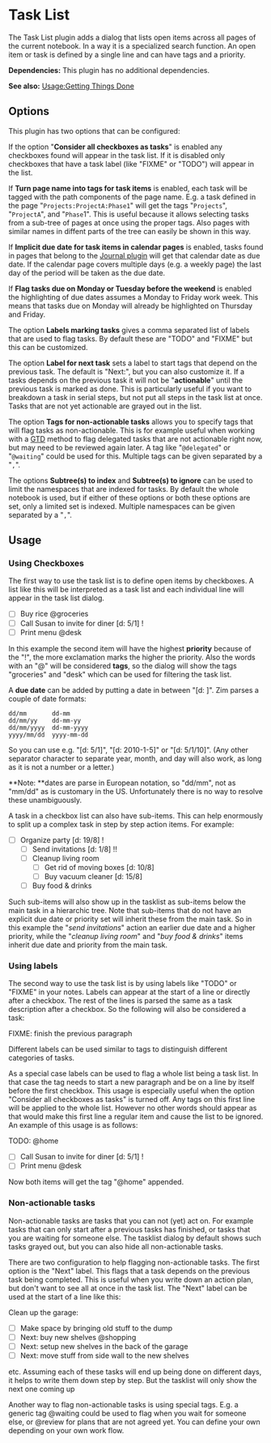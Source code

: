 # Task List
The Task List plugin adds a dialog that lists open items across all pages of the current notebook. In a way it is a specialized search function. An open item or task is defined by a single line and can have tags and a priority.

**Dependencies:** This plugin has no additional dependencies.

**See also:** [Usage:Getting Things Done](../Usage/Getting_Things_Done.markdown)

Options
-------
This plugin has two options that can be configured:

If the option "**Consider all checkboxes as tasks**" is enabled any checkboxes found will appear in the task list. If it is disabled only checkboxes that have a task label (like "FIXME" or "TODO") will appear in the list.

If **Turn page name into tags for task items** is enabled, each task will be tagged with the path components of the page name. E.g. a task defined in the page "``Projects:ProjectA:Phase1``"  will get the tags "``Projects``", "``ProjectA``", and "``Phase``1". This is useful because it allows selecting tasks from a sub-tree of pages at once using the proper tags. Also pages with similar names in diffent parts of the tree can easily be shown in this way.

If **Implicit due date for task items in calendar pages** is enabled, tasks found in pages that belong to the [Journal plugin](./Journal.markdown) will get that calendar date as due date. If the calendar page covers multiple days (e.g. a weekly page) the last day of the period will be taken as the due date.

If **Flag tasks due on Monday or Tuesday before the weekend** is enabled the highlighting of due dates assumes a Monday to Friday work week. This means that tasks due on Monday will already be highlighted on Thursday and Friday.

The option **Labels marking tasks** gives a comma separated list of labels that are used to flag tasks. By default these are "TODO" and "FIXME" but this can be customized.

The option **Label for next task** sets a label to start tags that depend on the previous task. The default is "Next:", but you can also customize it. If a tasks depends on the previous task it will not be "**actionable**" until the previous task is marked as done. This is particularly useful if you want to breakdown a task in serial steps, but not put all steps in the task list at once. Tasks that are not yet actionable are grayed out in the list.

The option **Tags for non-actionable tasks** allows you to specify tags that will flag tasks as non-actionable. This is for example useful when working with a [GTD](../Usage/Getting_Things_Done.markdown) method to flag delegated tasks that are not actionable right now, but may need to be reviewed again later. A tag like "``@delegated``" or "``@waiting``" could be used for this. Multiple tags can be given separated by a "``,``".

The options **Subtree(s) to index** and **Subtree(s) to ignore** can be used to limit the namespaces that are indexed for tasks. By default the whole notebook is used, but if either of these options or both these options are set, only a limited set is indexed. Multiple namespaces can be given separated by a "``,``".

Usage
-----

### Using Checkboxes
The first way to use the task list is to define open items by checkboxes. A list like this will be interpreted as a task list and each individual line will appear in the task list dialog.


* ☐ Buy rice @groceries
* ☐ Call Susan to invite for diner [d: 5/1] !
* ☐ Print menu @desk


In this example the second item will have the highest **priority** because of the "!", the more exclamation marks the higher the priority. Also the words with an "@" will be considered **tags**, so the dialog will show the tags "groceries" and "desk" which can be used for filtering the task list.

A **due date** can be added by putting a date in between "[d: ]". Zim parses a couple of date formats:

	dd/mm		dd-mm
	dd/mm/yy	dd-mm-yy
	dd/mm/yyyy	dd-mm-yyyy
	yyyy/mm/dd	yyyy-mm-dd

So you can use e.g. "[d: 5/1]", "[d: 2010-1-5]" or "[d: 5/1/10]". (Any other separator character to separate year, month, and day will also work, as long as it is not a number or a letter.)

**Note: **dates are parse in European notation, so "dd/mm", not as "mm/dd" as is customary in the US. Unfortunately there is no way to resolve these unambiguously.

A task in a checkbox list can also have sub-items. This can help enormously to split up a complex task in step by step action items. For example:


* ☐ Organize party [d: 19/8] !
	* ☐ Send invitations [d: 1/8] !!
	* ☐ Cleanup living room
		* ☐ Get rid of moving boxes [d: 10/8]
		* ☐ Buy vacuum cleaner [d: 15/8]
	* ☐ Buy food & drinks


Such sub-items will also show up in the tasklist as sub-items below the main task in a hierarchic tree. Note that sub-items that do not have an explicit due date or priority set will inherit these from the main task. So in this example the "*send invitations*" action an earlier due date and a higher priority, while the "*cleanup living room*" and "*buy food & drinks*" items inherit due date and priority from the main task.

### Using labels
The second way to use the task list is by using labels like "TODO" or "FIXME" in your notes. Labels can appear at the start of a line or directly after a checkbox. The rest of the lines is parsed the same as a task description after a checkbox. So the following will also be considered a task:

FIXME: finish the previous paragraph

Different labels can be used similar to tags to distinguish different categories of tasks.

As a special case labels can be used to flag a whole list being a task list. In that case the tag needs to start a new paragraph and be on a line by itself before the first checkbox. This usage is especially useful when the option "Consider all checkboxes as tasks" is turned off. Any tags on this first line will be applied to the whole list. However no other words should appear as that would make this first line a regular item and cause the list to be ignored. An example of this usage is as follows:

TODO: @home

* ☐ Call Susan to invite for diner [d: 5/1] !
* ☐ Print menu @desk


Now both items will get the tag "@home" appended.

### Non-actionable tasks
Non-actionable tasks are tasks that you can not (yet) act on. For example tasks that can only start after a previous tasks has finished, or tasks that you are waiting for someone else. The tasklist dialog by default shows such tasks grayed out, but you can also hide all non-actionable tasks.

There are two configuration to help flagging non-actionable tasks. The first option is the "Next" label. This flags that a task depends on the previous task being completed. This is useful when you write down an action plan, but don't want to see all at once in the task list. The "Next" label can be used at the start of a line like this:

Clean up the garage:

* ☐ Make space by bringing old stuff to the dump
* ☐ Next: buy new shelves @shopping
* ☐ Next: setup new shelves in the back of the garage
* ☐ Next: move stuff from side wall to the new shelves


etc. Assuming each of these tasks will end up being done on different days, it helps to write them down step by step. But the tasklist will only show the next one coming up

Another way to flag non-actionable tasks is using special tags. E.g. a generic tag @waiting could be used to flag when you wait for someone else, or @review for plans that are not agreed yet. You can define your own depending on your own work flow.




